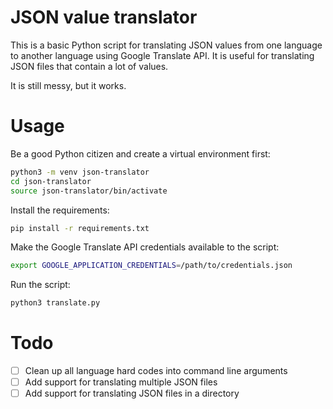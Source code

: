 # JSON value translator

This is a basic Python script for translating JSON values from one language to another language using Google Translate API. It is useful for translating JSON files that contain a lot of values.

It is still messy, but it works.

# Usage

Be a good Python citizen and create a virtual environment first:

```bash
python3 -m venv json-translator
cd json-translator
source json-translator/bin/activate
```

Install the requirements:

```bash
pip install -r requirements.txt
```

Make the Google Translate API credentials available to the script:

```bash
export GOOGLE_APPLICATION_CREDENTIALS=/path/to/credentials.json
```

Run the script:

```bash
python3 translate.py
```

# Todo

- [ ] Clean up all language hard codes into command line arguments
- [ ] Add support for translating multiple JSON files
- [ ] Add support for translating JSON files in a directory
